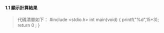 #### 1.1 顯示計算結果
> 代碼清單如下：
	#include <stdio.h>
	int main(void)
	{
		printf("%d",15+3);
		return 0 ;
	}

